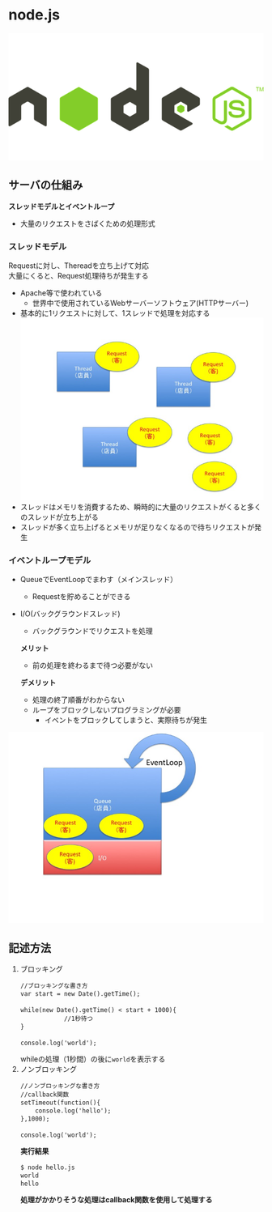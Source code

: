 # node.js
![node.js](node.png "サンプル")
## サーバの仕組み
**スレッドモデルとイベントループ**    
* 大量のリクエストをさばくための処理形式
### スレッドモデル
Requestに対し、Thereadを立ち上げて対応  
大量にくると、Request処理待ちが発生する
- Apache等で使われている
    - 世界中で使用されているWebサーバーソフトウェア(HTTPサーバー)
- 基本的に1リクエストに対して、1スレッドで処理を対応する
![thread](model/thread.jpg "サンプル")
- スレッドはメモリを消費するため、瞬時的に大量のリクエストがくると多くのスレッドが立ち上がる
- スレッドが多く立ち上げるとメモリが足りなくなるので待ちリクエストが発生
### イベントループモデル
- QueueでEventLoopでまわす（メインスレッド）  
    - Requestを貯めることができる
- I/O(バックグラウンドスレッド)
    - バックグラウンドでリクエストを処理

    **メリット**  
    - 前の処理を終わるまで待つ必要がない    

    **デメリット**  
    - 処理の終了順番がわからない  　  　
    - ループをブロックしないプログラミングが必要　　
        - イベントをブロックしてしまうと、実際待ちが発生

![event](model/event.jpg "サンプル")

## 記述方法
1. ブロッキング
    ```
    //ブロッキングな書き方
    var start = new Date().getTime();

    while(new Date().getTime() < start + 1000){
                //1秒待つ
    }

    console.log('world');
    ```
    whileの処理（1秒間）の後に`world`を表示する
2. ノンブロッキング
    ```
    //ノンブロッキングな書き方
    //callback関数
    setTimeout(function(){
        console.log('hello');
    },1000);

    console.log('world');
    ```
    **実行結果**
    ```
    $ node hello.js
    world
    hello
    ```
    **処理がかかりそうな処理はcallback関数を使用して処理する**


